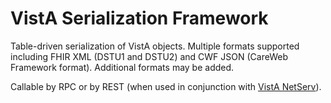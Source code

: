 # VistA Serialization Framework

Table-driven serialization of VistA objects.  Multiple formats supported including FHIR XML (DSTU1 and DSTU2)
and CWF JSON (CareWeb Framework format).  Additional formats may be added.

Callable by RPC or by REST (when used in conjunction with [VistA NetServ](https://github.com/mdgeek/VistA-Network-Services)).
